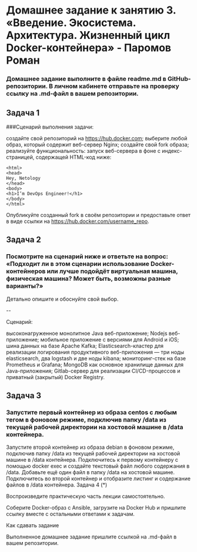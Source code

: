 # Домашнее задание к занятию 3. «Введение. Экосистема. Архитектура. Жизненный цикл Docker-контейнера» - Паромов Роман

### Домашнее задание выполните в файле readme.md в GitHub-репозитории. В личном кабинете отправьте на проверку ссылку на .md-файл в вашем репозитории.

## Задача 1

###Сценарий выполнения задачи:

создайте свой репозиторий на https://hub.docker.com;
выберите любой образ, который содержит веб-сервер Nginx;
создайте свой fork образа;
реализуйте функциональность: запуск веб-сервера в фоне с индекс-страницей, содержащей HTML-код ниже:
```
<html>
<head>
Hey, Netology
</head>
<body>
<h1>I’m DevOps Engineer!</h1>
</body>
</html>
```
Опубликуйте созданный fork в своём репозитории и предоставьте ответ в виде ссылки на https://hub.docker.com/username_repo.

## Задача 2

### Посмотрите на сценарий ниже и ответьте на вопрос: «Подходит ли в этом сценарии использование Docker-контейнеров или лучше подойдёт виртуальная машина, физическая машина? Может быть, возможны разные варианты?»

Детально опишите и обоснуйте свой выбор.

--

Сценарий:

высоконагруженное монолитное Java веб-приложение;
Nodejs веб-приложение;
мобильное приложение c версиями для Android и iOS;
шина данных на базе Apache Kafka;
Elasticsearch-кластер для реализации логирования продуктивного веб-приложения — три ноды elasticsearch, два logstash и две ноды kibana;
мониторинг-стек на базе Prometheus и Grafana;
MongoDB как основное хранилище данных для Java-приложения;
Gitlab-сервер для реализации CI/CD-процессов и приватный (закрытый) Docker Registry.

## Задача 3

### Запустите первый контейнер из образа centos c любым тегом в фоновом режиме, подключив папку /data из текущей рабочей директории на хостовой машине в /data контейнера.
Запустите второй контейнер из образа debian в фоновом режиме, подключив папку /data из текущей рабочей директории на хостовой машине в /data контейнера.
Подключитесь к первому контейнеру с помощью docker exec и создайте текстовый файл любого содержания в /data.
Добавьте ещё один файл в папку /data на хостовой машине.
Подключитесь во второй контейнер и отобразите листинг и содержание файлов в /data контейнера.
Задача 4 (*)

Воспроизведите практическую часть лекции самостоятельно.

Соберите Docker-образ с Ansible, загрузите на Docker Hub и пришлите ссылку вместе с остальными ответами к задачам.

Как cдавать задание

Выполненное домашнее задание пришлите ссылкой на .md-файл в вашем репозитории.

